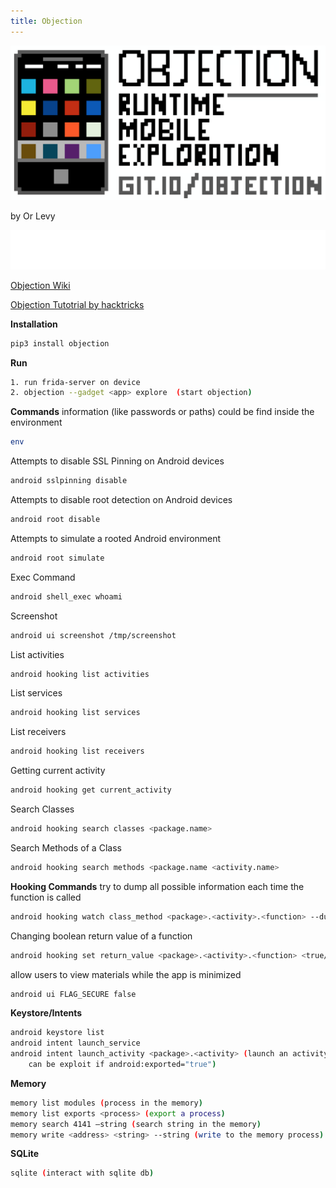 ```yaml
---
title: Objection
---
```

![alt text](https://github.com/ImLevys/ImLevys.github.io/blob/main/Android/images/objection.png)

by Or Levy 

![alt text](https://raw.githubusercontent.com/ImLevys/ImLevys.github.io/210227953ae032e4c68ca06862be39ca408c63cc/Android/images/reference.svg)

[Objection Wiki](https://github.com/sensepost/objection/wiki) 

[Objection Tutotrial by hacktricks](https://book.hacktricks.xyz/mobile-apps-pentesting/android-app-pentesting/frida-tutorial/objection-tutorial)

**Installation**
```bash
pip3 install objection
```
**Run**
```bash
1. run frida-server on device
2. objection --gadget <app> explore  (start objection)
```

**Commands**
information (like passwords or paths) could be find inside the environment
```bash
env
```
Attempts to disable SSL Pinning on Android devices
```bash
android sslpinning disable
```
Attempts to disable root detection on Android devices
```bash
android root disable
```
Attempts to simulate a rooted Android environment
```bash
android root simulate
```
Exec Command
```bash
android shell_exec whoami 
```
Screenshot
```bash
android ui screenshot /tmp/screenshot 
```
List activities
```bash
android hooking list activities
```
List services
```bash
android hooking list services
```
List receivers
```bash
android hooking list receivers 
```
Getting current activity
```bash
android hooking get current_activity 
```
Search Classes
```bash
android hooking search classes <package.name>
```
Search Methods of a Class
```bash
android hooking search methods <package.name <activity.name> 
```


**Hooking Commands**
try to dump all possible information each time the function is called
```bash
android hooking watch class_method <package>.<activity>.<function> --dump-args --dump-backtrace --dump-return
```
Changing boolean return value of a function
```bash
android hooking set return_value <package>.<activity>.<function> <true/false> 
```
allow users to view materials while the app is minimized
```bash
android ui FLAG_SECURE false
```

**Keystore/Intents**
```bash
android keystore list
android intent launch_service
android intent launch_activity <package>.<activity> (launch an activity 
	can be exploit if android:exported="true")
```


**Memory**
```bash
memory list modules (process in the memory)
memory list exports <process> (export a process)
memory search 4141 –string (search string in the memory)
memory write <address> <string> --string (write to the memory process)
```

**SQLite**
```bash
sqlite (interact with sqlite db)
```





